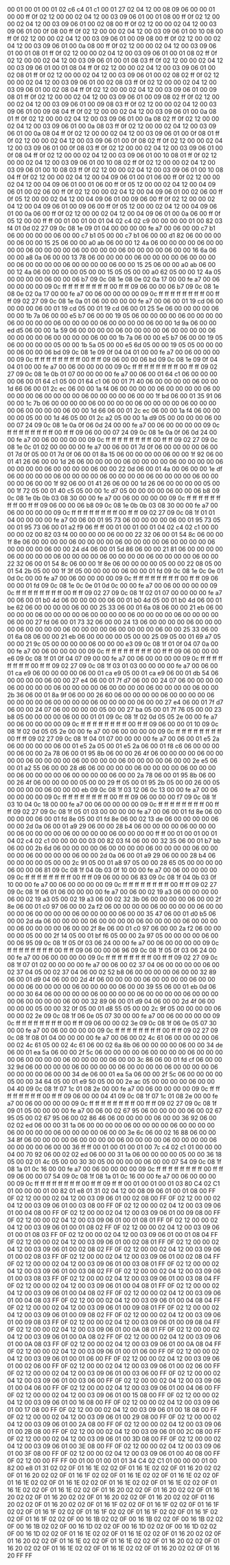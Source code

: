 <METERDATA>
<OBISCODES>
00 01 00 01 00 01 02 c6 c4 01 c1 00 01 27 02 04 12 00 08 09 06 00 00 01 00 00 ff 0f 02 12 00 00 02 04 12 00 03 09 06 01 00 01 08 00 ff 0f 02 12 00 00 02 04 12 00 03 09 06 01 00 02 08 00 ff 0f 02 12 00 00 02 04 12 00 03 09 06 01 00 0f 08 00 ff 0f 02 12 00 00 02 04 12 00 03 09 06 01 00 10 08 00 ff 0f 02 12 00 00 02 04 12 00 03 09 06 01 00 09 08 00 ff 0f 02 12 00 00 02 04 12 00 03 09 06 01 00 0a 08 00 ff 0f 02 12 00 00 02 04 12 00 03 09 06 01 00 01 08 01 ff 0f 02 12 00 00 02 04 12 00 03 09 06 01 00 01 08 02 ff 0f 02 12 00 00 02 04 12 00 03 09 06 01 00 01 08 03 ff 0f 02 12 00 00 02 04 12 00 03 09 06 01 00 01 08 04 ff 0f 02 12 00 00 02 04 12 00 03 09 06 01 00 02 08 01 ff 0f 02 12 00 00 02 04 12 00 03 09 06 01 00 02 08 02 ff 0f 02 12 00 00 02 04 12 00 03 09 06 01 00 02 08 03 ff 0f 02 12 00 00 02 04 12 00 03 09 06 01 00 02 08 04 ff 0f 02 12 00 00 02 04 12 00 03 09 06 01 00 09 08 01 ff 0f 02 12 00 00 02 04 12 00 03 09 06 01 00 09 08 02 ff 0f 02 12 00 00 02 04 12 00 03 09 06 01 00 09 08 03 ff 0f 02 12 00 00 02 04 12 00 03 09 06 01 00 09 08 04 ff 0f 02 12 00 00 02 04 12 00 03 09 06 01 00 0a 08 01 ff 0f 02 12 00 00 02 04 12 00 03 09 06 01 00 0a 08 02 ff 0f 02 12 00 00 02 04 12 00 03 09 06 01 00 0a 08 03 ff 0f 02 12 00 00 02 04 12 00 03 09 06 01 00 0a 08 04 ff 0f 02 12 00 00 02 04 12 00 03 09 06 01 00 0f 08 01 ff 0f 02 12 00 00 02 04 12 00 03 09 06 01 00 0f 08 02 ff 0f 02 12 00 00 02 04 12 00 03 09 06 01 00 0f 08 03 ff 0f 02 12 00 00 02 04 12 00 03 09 06 01 00 0f 08 04 ff 0f 02 12 00 00 02 04 12 00 03 09 06 01 00 10 08 01 ff 0f 02 12 00 00 02 04 12 00 03 09 06 01 00 10 08 02 ff 0f 02 12 00 00 02 04 12 00 03 09 06 01 00 10 08 03 ff 0f 02 12 00 00 02 04 12 00 03 09 06 01 00 10 08 04 ff 0f 02 12 00 00 02 04 12 00 04 09 06 01 00 01 06 00 ff 0f 02 12 00 00 02 04 12 00 04 09 06 01 00 01 06 00 ff 0f 05 12 00 00 02 04 12 00 04 09 06 01 00 02 06 00 ff 0f 02 12 00 00 02 04 12 00 04 09 06 01 00 02 06 00 ff 0f 05 12 00 00 02 04 12 00 04 09 06 01 00 09 06 00 ff 0f 02 12 00 00 02 04 12 00 04 09 06 01 00 09 06 00 ff 0f 05 12 00 00 02 04 12 00 04 09 06 01 00 0a 06 00 ff 0f 02 12 00 00 02 04 12 00 04 09 06 01 00 0a 06 00 ff 0f 05 12 00 00 ff ff 
</OBISCODES>
<OBISDATA>
00 01 00 01 00 01 04 02 c4 02 c9 00 00 00 00 01 00 82 03 f4 01 0d 02 27 09 0c 08 1e 09 01 04 00 00 00 00 fe a7 00 06 00 00 c7 b1 06 00 00 00 00 06 00 00 c7 b1 05 00 00 c7 b1 06 00 00 d1 82 06 00 00 00 00 06 00 00 15 25 06 00 00 a0 ab 06 00 00 12 4a 06 00 00 00 00 06 00 00 00 00 06 00 00 00 00 06 00 00 00 00 06 00 00 00 00 06 00 00 16 6a 06 00 00 a8 0a 06 00 00 13 78 06 00 00 00 00 06 00 00 00 00 06 00 00 00 00 06 00 00 00 00 06 00 00 00 00 06 00 00 15 25 06 00 00 a0 ab 06 00 00 12 4a 06 00 00 00 00 05 00 00 15 05 05 00 00 a0 62 05 00 00 12 4a 05 00 00 00 00 06 00 00 06 b7 09 0c 08 1e 08 0e 02 0a 17 00 00 fe a7 00 06 00 00 00 00 09 0c ff ff ff ff ff ff ff ff 00 ff ff 09 06 00 00 06 b7 09 0c 08 1e 08 0e 02 0a 17 00 00 fe a7 00 06 00 00 00 00 09 0c ff ff ff ff ff ff ff ff 00 ff ff 09 02 27 09 0c 08 1e 0a 01 06 00 00 00 00 fe a7 00 06 00 01 19 cd 06 00 00 00 00 06 00 01 19 cd 05 00 01 19 cd 06 00 01 25 5e 06 00 00 00 00 06 00 00 1b 7a 06 00 00 e5 b7 06 00 00 19 05 06 00 00 00 00 06 00 00 00 00 06 00 00 00 00 06 00 00 00 00 06 00 00 00 00 06 00 00 1d 9a 06 00 00 ed d5 06 00 00 1a 59 06 00 00 00 00 06 00 00 00 00 06 00 00 00 00 06 00 00 00 00 06 00 00 00 00 06 00 00 1b 7a 06 00 00 e5 b7 06 00 00 19 05 06 00 00 00 00 05 00 00 1b 5a 05 00 00 e5 6d 05 00 00 19 05 05 00 00 00 00 06 00 00 06 bd 09 0c 08 1e 09 0f 04 04 01 00 00 fe a7 00 06 00 00 00 00 09 0c ff ff ff ff ff ff ff ff 00 ff ff 09 06 00 00 06 bd 09 0c 08 1e 09 0f 04 04 01 00 00 fe a7 00 06 00 00 00 00 09 0c ff ff ff ff ff ff ff ff 00 ff ff 09 02 27 09 0c 08 1e 0b 01 07 00 00 00 00 fe a7 00 06 00 01 64 c1 06 00 00 00 00 06 00 01 64 c1 05 00 01 64 c1 06 00 01 71 40 06 00 00 00 00 06 00 00 1d 66 06 00 01 2c ec 06 00 00 1a f4 06 00 00 00 00 06 00 00 00 00 06 00 00 00 00 06 00 00 00 00 06 00 00 00 00 06 00 00 1f bd 06 00 01 35 91 06 00 00 1c 7b 06 00 00 00 00 06 00 00 00 00 06 00 00 00 00 06 00 00 00 00 06 00 00 00 00 06 00 00 1d 66 06 00 01 2c ec 06 00 00 1a f4 06 00 00 00 00 05 00 00 1d 46 05 00 01 2c a2 05 00 00 1a d9 05 00 00 00 00 06 00 00 07 24 09 0c 08 1e 0a 0f 06 0d 24 00 00 fe a7 00 06 00 00 00 00 09 0c ff ff ff ff ff ff ff ff 00 ff ff 09 06 00 00 07 24 09 0c 08 1e 0a 0f 06 0d 24 00 00 fe a7 00 06 00 00 00 00 09 0c ff ff ff ff ff ff ff ff 00 ff ff 09 02 27 09 0c 08 1e 0c 01 02 00 00 00 00 fe a7 00 06 00 01 7d 0f 06 00 00 00 00 06 00 01 7d 0f 05 00 01 7d 0f 06 00 01 8a 15 06 00 00 00 00 06 00 00 1f 92 06 00 01 41 26 06 00 00 1d 26 06 00 00 00 00 06 00 00 00 00 06 00 00 00 00 06 00 00 00 00 06 00 00 00 00 06 00 00 22 0d 06 00 01 4a 00 06 00 00 1e df 06 00 00 00 00 06 00 00 00 00 06 00 00 00 00 06 00 00 00 00 06 00 00 00 00 06 00 00 1f 92 06 00 01 41 26 06 00 00 1d 26 06 00 00 00 00 05 00 00 1f 72 05 00 01 40 c5 05 00 00 1c d7 05 00 00 00 00 06 00 00 06 b8 09 0c 08 1e 0b 0b 03 08 30 00 00 fe a7 00 06 00 00 00 00 09 0c ff ff ff ff ff ff ff ff 00 ff ff 09 06 00 00 06 b8 09 0c 08 1e 0b 0b 03 08 30 00 00 fe a7 00 06 00 00 00 00 09 0c ff ff ff ff ff ff ff ff 00 ff ff 09 02 27 09 0c 08 1f 01 01 04 00 00 00 00 fe a7 00 06 00 01 95 73 06 00 00 00 00 06 00 01 95 73 05 00 01 95 73 06 00 01 a2 f9 06 ff ff 
00 01 00 01 00 01 04 02 c4 02 c1 00 00 00 00 02 00 82 03 f4 00 00 00 00 06 00 00 22 32 06 00 01 54 8c 06 00 00 1f 8e 06 00 00 00 00 06 00 00 00 00 06 00 00 00 00 06 00 00 00 00 06 00 00 00 00 06 00 00 24 d4 06 00 01 5d 86 06 00 00 21 81 06 00 00 00 00 06 00 00 00 00 06 00 00 00 00 06 00 00 00 00 06 00 00 00 00 06 00 00 22 32 06 00 01 54 8c 06 00 00 1f 8e 06 00 00 00 00 05 00 00 22 08 05 00 01 54 2b 05 00 00 1f 3f 05 00 00 00 00 06 00 00 01 fd 09 0c 08 1e 0c 0e 01 0d 0c 00 00 fe a7 00 06 00 00 00 00 09 0c ff ff ff ff ff ff ff ff 00 ff ff 09 06 00 00 01 fd 09 0c 08 1e 0c 0e 01 0d 0c 00 00 fe a7 00 06 00 00 00 00 09 0c ff ff ff ff ff ff ff ff 00 ff ff 09 02 27 09 0c 08 1f 02 01 07 00 00 00 00 fe a7 00 06 00 01 b0 4d 06 00 00 00 00 06 00 01 b0 4d 05 00 01 b0 4d 06 00 01 be 62 06 00 00 00 00 06 00 00 25 33 06 00 01 6a 08 06 00 00 21 eb 06 00 00 00 00 06 00 00 00 00 06 00 00 00 00 06 00 00 00 00 06 00 00 00 00 06 00 00 27 fd 06 00 01 73 32 06 00 00 24 13 06 00 00 00 00 06 00 00 00 00 06 00 00 00 00 06 00 00 00 00 06 00 00 00 00 06 00 00 25 33 06 00 01 6a 08 06 00 00 21 eb 06 00 00 00 00 05 00 00 25 09 05 00 01 69 a7 05 00 00 21 9c 05 00 00 00 00 06 00 00 00 e3 09 0c 08 1f 01 0f 04 07 0a 00 00 fe a7 00 06 00 00 00 00 09 0c ff ff ff ff ff ff ff ff 00 ff ff 09 06 00 00 00 e6 09 0c 08 1f 01 0f 04 07 09 00 00 fe a7 00 06 00 00 00 00 09 0c ff ff ff ff ff ff ff ff 00 ff ff 09 02 27 09 0c 08 1f 03 01 03 00 00 00 00 fe a7 00 06 00 01 ca e9 06 00 00 00 00 06 00 01 ca e9 05 00 01 ca e9 06 00 01 db 54 06 00 00 00 00 06 00 00 27 e4 06 00 01 7f d7 06 00 00 24 07 06 00 00 00 00 06 00 00 00 00 06 00 00 00 00 06 00 00 00 00 06 00 00 00 00 06 00 00 2b 36 06 00 01 8a 9f 06 00 00 26 60 06 00 00 00 00 06 00 00 00 00 06 00 00 00 00 06 00 00 00 00 06 00 00 00 00 06 00 00 27 e4 06 00 01 7f d7 06 00 00 24 07 06 00 00 00 00 05 00 00 27 ba 05 00 01 7f 76 05 00 00 23 b8 05 00 00 00 00 06 00 00 01 01 09 0c 08 1f 02 0d 05 05 2e 00 00 fe a7 00 06 00 00 00 00 09 0c ff ff ff ff ff ff ff ff 00 ff ff 09 06 00 00 01 10 09 0c 08 1f 02 0d 05 05 2e 00 00 fe a7 00 06 00 00 00 00 09 0c ff ff ff ff ff ff ff ff 00 ff ff 09 02 27 09 0c 08 1f 04 01 07 00 00 00 00 fe a7 00 06 00 01 e5 2a 06 00 00 00 00 06 00 01 e5 2a 05 00 01 e5 2a 06 00 01 f8 c6 06 00 00 00 00 06 00 00 2a 78 06 00 01 95 8b 06 00 00 26 4f 06 00 00 00 00 06 00 00 00 00 06 00 00 00 00 06 00 00 00 00 06 00 00 00 00 06 00 00 2e e5 06 00 01 a2 55 06 00 00 28 d6 06 00 00 00 00 06 00 00 00 00 06 00 00 00 00 06 00 00 00 00 06 00 00 00 00 06 00 00 2a 78 06 00 01 95 8b 06 00 00 26 4f 06 00 00 00 00 05 00 00 29 ff 05 00 01 95 2b 05 00 00 26 00 05 00 00 00 00 06 00 00 00 eb 09 0c 08 1f 03 12 06 0c 13 00 00 fe a7 00 06 00 00 00 00 09 0c ff ff ff ff ff ff ff ff 00 ff ff 09 06 00 00 00 f7 09 0c 08 1f 03 10 04 0c 18 00 00 fe a7 00 06 00 00 00 00 09 0c ff ff ff ff ff ff ff ff 00 ff ff 09 02 27 09 0c 08 1f 05 01 03 00 00 00 00 fe a7 00 06 00 01 fd 8e 06 00 00 00 00 06 00 01 fd 8e 05 00 01 fd 8e 06 00 02 13 de 06 00 00 00 00 06 00 00 2d 0a 06 00 01 a9 29 06 00 00 28 b4 06 00 00 00 00 06 00 00 00 00 06 00 00 00 00 06 00 00 00 00 06 00 00 00 00 ff ff 
00 01 00 01 00 01 04 02 c4 02 c1 00 00 00 00 03 00 82 03 f4 06 00 00 32 35 06 00 01 b7 bb 06 00 00 2b 6d 06 00 00 00 00 06 00 00 00 00 06 00 00 00 00 06 00 00 00 00 06 00 00 00 00 06 00 00 2d 0a 06 00 01 a9 29 06 00 00 28 b4 06 00 00 00 00 05 00 00 2c 91 05 00 01 a8 97 05 00 00 28 65 05 00 00 00 00 06 00 00 06 81 09 0c 08 1f 04 0b 03 0f 10 00 00 fe a7 00 06 00 00 00 00 09 0c ff ff ff ff ff ff ff ff 00 ff ff 09 06 00 00 06 83 09 0c 08 1f 04 0b 03 0f 10 00 00 fe a7 00 06 00 00 00 00 09 0c ff ff ff ff ff ff ff ff 00 ff ff 09 02 27 09 0c 08 1f 06 01 06 00 00 00 00 fe a7 00 06 00 02 19 a3 06 00 00 00 00 06 00 02 19 a3 05 00 02 19 a3 06 00 02 32 3b 06 00 00 00 00 06 00 00 2f 8e 06 00 01 c0 97 06 00 00 2a f2 06 00 00 00 00 06 00 00 00 00 06 00 00 00 00 06 00 00 00 00 06 00 00 00 00 06 00 00 35 47 06 00 01 d0 b5 06 00 00 2d da 06 00 00 00 00 06 00 00 00 00 06 00 00 00 00 06 00 00 00 00 06 00 00 00 00 06 00 00 2f 8e 06 00 01 c0 97 06 00 00 2a f2 06 00 00 00 00 05 00 00 2f 14 05 00 01 bf f6 05 00 00 2a 97 05 00 00 00 00 06 00 00 06 95 09 0c 08 1f 05 0f 03 06 24 00 00 fe a7 00 06 00 00 00 00 09 0c ff ff ff ff ff ff ff ff 00 ff ff 09 06 00 00 06 96 09 0c 08 1f 05 0f 03 06 24 00 00 fe a7 00 06 00 00 00 00 09 0c ff ff ff ff ff ff ff ff 00 ff ff 09 02 27 09 0c 08 1f 07 01 02 00 00 00 00 fe a7 00 06 00 02 37 04 06 00 00 00 00 06 00 02 37 04 05 00 02 37 04 06 00 02 52 b8 06 00 00 00 00 06 00 00 32 89 06 00 01 d9 04 06 00 00 2d 4f 06 00 00 00 00 06 00 00 00 00 06 00 00 00 00 06 00 00 00 00 06 00 00 00 00 06 00 00 39 55 06 00 01 eb 0d 06 00 00 30 64 06 00 00 00 00 06 00 00 00 00 06 00 00 00 00 06 00 00 00 00 06 00 00 00 00 06 00 00 32 89 06 00 01 d9 04 06 00 00 2d 4f 06 00 00 00 00 05 00 00 32 0f 05 00 01 d8 55 05 00 00 2c 9f 05 00 00 00 00 06 00 00 02 2e 09 0c 08 1f 06 0e 05 07 30 00 00 fe a7 00 06 00 00 00 00 09 0c ff ff ff ff ff ff ff ff 00 ff ff 09 06 00 00 02 3e 09 0c 08 1f 06 0e 05 07 30 00 00 fe a7 00 06 00 00 00 00 09 0c ff ff ff ff ff ff ff ff 00 ff ff 09 02 27 09 0c 08 1f 08 01 04 00 00 00 00 fe a7 00 06 00 02 4c 61 06 00 00 00 00 06 00 02 4c 61 05 00 02 4c 61 06 00 02 6a 8b 06 00 00 00 00 06 00 00 34 de 06 00 01 ea 5a 06 00 00 2f 5c 06 00 00 00 00 06 00 00 00 00 06 00 00 00 00 06 00 00 00 00 06 00 00 00 00 06 00 00 3c 86 06 00 01 fd cf 06 00 00 32 9d 06 00 00 00 00 06 00 00 00 00 06 00 00 00 00 06 00 00 00 00 06 00 00 00 00 06 00 00 34 de 06 00 01 ea 5a 06 00 00 2f 5c 06 00 00 00 00 05 00 00 34 64 05 00 01 e9 50 05 00 00 2e ac 05 00 00 00 00 06 00 00 04 40 09 0c 08 1f 07 1c 01 08 2e 00 00 fe a7 00 06 00 00 00 00 09 0c ff ff ff ff ff ff ff ff 00 ff ff 09 06 00 00 04 41 09 0c 08 1f 07 1c 01 08 2e 00 00 fe a7 00 06 00 00 00 00 09 0c ff ff ff ff ff ff ff ff 00 ff ff 09 02 27 09 0c 08 1f 09 01 05 00 00 00 00 fe a7 00 06 00 02 67 95 06 00 00 00 00 06 00 02 67 95 05 00 02 67 95 06 00 02 86 46 06 00 00 00 00 06 00 00 36 92 06 00 02 02 ed 06 00 00 31 1a 06 00 00 00 00 06 00 00 00 00 06 00 00 00 00 06 00 00 00 00 06 00 00 00 00 06 00 00 3e 6c 06 00 02 16 88 06 00 00 34 8f 06 00 00 00 00 06 00 00 00 00 06 00 00 00 00 06 00 00 00 00 06 00 00 00 00 06 00 00 36 ff ff 
00 01 00 01 00 01 00 7c c4 02 c1 01 00 00 00 04 00 70 92 06 00 02 02 ed 06 00 00 31 1a 06 00 00 00 00 05 00 00 36 18 05 00 02 01 4c 05 00 00 30 30 05 00 00 00 00 06 00 00 07 54 09 0c 08 1f 08 1a 01 0c 16 00 00 fe a7 00 06 00 00 00 00 09 0c ff ff ff ff ff ff ff ff 00 ff ff 09 06 00 00 07 54 09 0c 08 1f 08 1a 01 0c 16 00 00 fe a7 00 06 00 00 00 00 09 0c ff ff ff ff ff ff ff ff 00 ff ff 09 ff ff 
</OBISDATA>
<SCALAROBISCODES>
00 01 00 01 00 01 03 80 C4 02 C1 01 00 00 00 01 00 82 01 e8 01 31 02 04 12 00 08 09 06 01 00 01 08 00 FF 0F 02 12 00 00 02 04 12 00 03 09 06 01 00 02 08 00 FF 0F 02 12 00 00 02 04 12 00 03 09 06 01 00 03 08 00 FF 0F 02 12 00 00 02 04 12 00 03 09 06 01 00 04 08 00 FF 0F 02 12 00 00 02 04 12 00 03 09 06 01 00 09 08 00 FF 0F 02 12 00 00 02 04 12 00 03 09 06 01 00 01 08 01 FF 0F 02 12 00 00 02 04 12 00 03 09 06 01 00 01 08 02 FF 0F 02 12 00 00 02 04 12 00 03 09 06 01 00 01 08 03 FF 0F 02 12 00 00 02 04 12 00 03 09 06 01 00 01 08 04 FF 0F 02 12 00 00 02 04 12 00 03 09 06 01 00 02 08 01 FF 0F 02 12 00 00 02 04 12 00 03 09 06 01 00 02 08 02 FF 0F 02 12 00 00 02 04 12 00 03 09 06 01 00 02 08 03 FF 0F 02 12 00 00 02 04 12 00 03 09 06 01 00 02 08 04 FF 0F 02 12 00 00 02 04 12 00 03 09 06 01 00 03 08 01 FF 0F 02 12 00 00 02 04 12 00 03 09 06 01 00 03 08 02 FF 0F 02 12 00 00 02 04 12 00 03 09 06 01 00 03 08 03 FF 0F 02 12 00 00 02 04 12 00 03 09 06 01 00 03 08 04 FF 0F 02 12 00 00 02 04 12 00 03 09 06 01 00 04 08 01 FF 0F 02 12 00 00 02 04 12 00 03 09 06 01 00 04 08 02 FF 0F 02 12 00 00 02 04 12 00 03 09 06 01 00 04 08 03 FF 0F 02 12 00 00 02 04 12 00 03 09 06 01 00 04 08 04 FF 0F 02 12 00 00 02 04 12 00 03 09 06 01 00 09 08 01 FF 0F 02 12 00 00 02 04 12 00 03 09 06 01 00 09 08 02 FF 0F 02 12 00 00 02 04 12 00 03 09 06 01 00 09 08 03 FF 0F 02 12 00 00 02 04 12 00 03 09 06 01 00 09 08 04 FF 0F 02 12 00 00 02 04 12 00 03 09 06 01 00 0A 08 01 FF 0F 02 12 00 00 02 04 12 00 03 09 06 01 00 0A 08 02 FF 0F 02 12 00 00 02 04 12 00 03 09 06 01 00 0A 08 03 FF 0F 02 12 00 00 02 04 12 00 03 09 06 01 00 0A 08 04 FF 0F 02 12 00 00 02 04 12 00 03 09 06 01 00 01 06 00 FF 0F 02 12 00 00 02 04 12 00 03 09 06 01 00 01 06 00 FF 0F 02 12 00 00 02 04 12 00 03 09 06 01 00 02 06 00 FF 0F 02 12 00 00 02 04 12 00 03 09 06 01 00 02 06 00 FF 0F 02 12 00 00 02 04 12 00 03 09 06 01 00 03 06 00 FF 0F 02 12 00 00 02 04 12 00 03 09 06 01 00 03 06 00 FF 0F 02 12 00 00 02 04 12 00 03 09 06 01 00 04 06 00 FF 0F 02 12 00 00 02 04 12 00 03 09 06 01 00 04 06 00 FF 0F 02 12 00 00 02 04 12 00 03 09 06 01 00 15 08 00 FF 0F 02 12 00 00 02 04 12 00 03 09 06 01 00 16 08 00 FF 0F 02 12 00 00 02 04 12 00 03 09 06 01 00 17 08 00 FF 0F 02 12 00 00 02 04 12 00 03 09 06 01 00 18 08 00 FF 0F 02 12 00 00 02 04 12 00 03 09 06 01 00 29 08 00 FF 0F 02 12 00 00 02 04 12 00 03 09 06 01 00 2A 08 00 FF 0F 02 12 00 00 02 04 12 00 03 09 06 01 00 2B 08 00 FF 0F 02 12 00 00 02 04 12 00 03 09 06 01 00 2C 08 00 FF 0F 02 12 00 00 02 04 12 00 03 09 06 01 00 3D 08 00 FF 0F 02 12 00 00 02 04 12 00 03 09 06 01 00 3E 08 00 FF 0F 02 12 00 00 02 04 12 00 03 09 06 01 00 3F 08 00 FF 0F 02 12 00 00 02 04 12 00 03 09 06 01 00 40 08 00 FF 0F 02 12 00 00 FF FF
</SCALAROBISCODES>
<SCALAROBISDATA>
00 01 00 01 00 01 01 34 C4 02 C1 01 00 00 00 01 00 82 00 e8 01 31 02 02 0F 01 16 1E 02 02 0F 01 16 1E 02 02 0F 01 16 20 02 02 0F 01 16 20 02 02 0F 01 16 1F 02 02 0F 01 16 1E 02 02 0F 01 16 1E 02 02 0F 01 16 1E 02 02 0F 01 16 1E 02 02 0F 01 16 1E 02 02 0F 01 16 1E 02 02 0F 01 16 1E 02 02 0F 01 16 1E 02 02 0F 01 16 20 02 02 0F 01 16 20 02 02 0F 01 16 20 02 02 0F 01 16 20 02 02 0F 01 16 20 02 02 0F 01 16 20 02 02 0F 01 16 20 02 02 0F 01 16 20 02 02 0F 01 16 1F 02 02 0F 01 16 1F 02 02 0F 01 16 1F 02 02 0F 01 16 1F 02 02 0F 01 16 1F 02 02 0F 01 16 1F 02 02 0F 01 16 1F 02 02 0F 01 16 1F 02 02 0F 00 16 1B 02 02 0F 00 16 1B 02 02 0F 00 16 1B 02 02 0F 00 16 1B 02 02 0F 00 16 1D 02 02 0F 00 16 1D 02 02 0F 00 16 1D 02 02 0F 00 16 1D 02 02 0F 01 16 1E 02 02 0F 01 16 1E 02 02 0F 01 16 20 02 02 0F 01 16 20 02 02 0F 01 16 1E 02 02 0F 01 16 1E 02 02 0F 01 16 20 02 02 0F 01 16 20 02 02 0F 01 16 1E 02 02 0F 01 16 1E 02 02 0F 01 16 20 02 02 0F 01 16 20 FF FF
</SCALAROBISDATA>
</METERDATA>